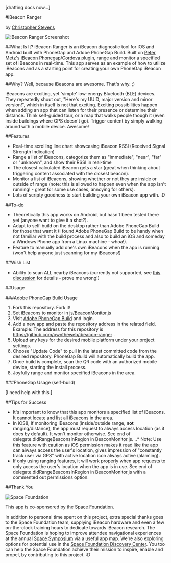 [drafting docs now...]

#iBeacon Ranger

by [Christopher Stevens](http://www.christopherstevens.cc)

![iBeacon Ranger Screenshot](https://raw.githubusercontent.com/owntheweb/ibeacon-ranger/master/img/ibeacon-ranger-screen.png)

##What Is It?
iBeacon Ranger is an iBeacon diagnostic tool for iOS and Android built with PhoneGap and Adobe PhoneGap Build. Built on [Peter Metz](https://github.com/petermetz)'s [iBeacon Phonegap/Cordova plugin](https://github.com/petermetz/cordova-plugin-ibeacon), range and monitor a specified set of iBeacons in real-time. This app serves as an example of how to utilize iBeacons and as a starting point for creating your own PhoneGap iBeacon app.

##Why?
Well, because iBeacons are awesome. That's why. ;)

iBeacons are exciting, yet 'simple' low-energy Bluetooth (BLE) devices. They repeatedly shout out, "Here's my UUID, major version and minor version!", which in itself is not that exciting. Exciting possibilities happen when adding an app that can listen for their presence or determine their distance. Think self-guided tour, or a map that walks people though it (even inside buildings where GPS doesn't go). Trigger content by simply walking around with a mobile device. Awesome!

##Features
* Real-time scrolling line chart showcasing iBeacon RSSI (Received Signal Strength Indication)
* Range a list of iBeacons, categorize them as "immediate", "near", "far" or "unknown", and show their RSSI  in real-time
* The closest calculated iBeacon gets a star (great when thinking about triggering content associated with the closest beacon).
* Monitor a list of iBeacons, showing whether or not they are inside or outside of range (note: this is allowed to happen even when the app isn't running! - great for some use cases, annoying for others).
* Lots of scripty goodness to start building your own iBeacon app with. :D

##To-do
* Theoretically this app works on Android, but hasn't been tested there yet (anyone want to give it a shot?).
* Adapt to self-build on the desktop rather than Adobe PhoneGap Build for those that want it (I found Adobe PhoneGap Build to be handy when not familiar with the build process and also to build an iOS and someday a Windows Phone app from a Linux machine - whoa!).
* Feature to manually add one's own iBeacons when the app is running (won't help anyone just scanning for my iBeacons!)

##Wish List
* Ability to scan ALL nearby iBeacons (currently not supported, see [this discussion](https://github.com/petermetz/cordova-plugin-ibeacon/issues/49) for details - prove me wrong!)

##Usage

###Adobe PhoneGap Build Usage

1. Fork this repository. Fork it!
2. Set iBeacons to monitor in [js/BeaconMonitor.js](https://github.com/owntheweb/ibeacon-ranger/blob/master/js/BeaconMonitor.js)
3. Visit [Adobe PhoneGap Build](https://build.phonegap.com/) and login.
4. Add a new app and paste the repository address in the related field. Example: The address for this repository is https://github.com/owntheweb/ibeacon-ranger .
5. Upload any keys for the desired mobile platform under your project settings.
6. Choose "Update Code" to pull in the latest committed code from the desired repository. PhoneGap Build will automatically build the app.
7. Once build is complete, scan the QR code with an authorized mobile device, starting the install process.
8. Joyfully range and monitor specified iBeacons in the area.

###PhoneGap Usage (self-build)

[I need help with this.]

##Tips for Success
* It's important to know that this app monitors a specified list of iBeacons. It cannot locate and list all iBeacons in the area.
* In iOS8, If monitoring iBeacons (inside/outside range, **not** ranging/distance), the app must request to always access location (as it does by default). It won't monitor otherwise. See end of delegate.didRangeBeaconsInRegion in BeaconMonitor.js.
..* Note: Use this feature with caution as iOS permission makes it read like the app can always access the user's location, gives impression of "constantly track user via GPS" with active location icon always active (alarming).
* If only using ranging features, it will work properly when app requests to only access the user's location when the app is in use. See end of delegate.didRangeBeaconsInRegion in BeaconMonitor.js with a commented out permissions option.

##Thank You

![Space Foundation](http://www.spacefoundation.org/m/vcards/images/sfLogo.png)

This app is co-sponsored by the [Space Foundation](http://www.spacefoundation.org).

In addition to personal time spent on this project, extra special thanks goes to the Space Foundation team, supplying iBeacon hardware and even a few on-the-clock training hours to dedicate towards iBeacon research. The Space Foundation is hoping to improve attendee navigational experiences at the annual [Space Symposium](http://www.spacesymposium.org) via a useful app map. We're also exploring options for potential use in the [Space Foundation Discovery Center](http://www.spacefoundation.org/museum). You too can help the Space Foundation achieve their mission to inspire, enable and propel, by contributing to this project. :D